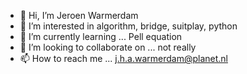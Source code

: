 - 👋 Hi, I’m Jeroen Warmerdam
- 👀 I’m interested in algorithm, bridge, suitplay, python
- 🌱 I’m currently learning ... Pell equation
- 💞️ I’m looking to collaborate on ... not really
- 📫 How to reach me ... j.h.a.warmerdam@planet.nl

<!---
JeroenWarmerdamWtcs/JeroenWarmerdamWtcs is a ✨ special ✨ repository because its `README.md` (this file) appears on your GitHub profile.
You can click the Preview link to take a look at your changes.
--->
